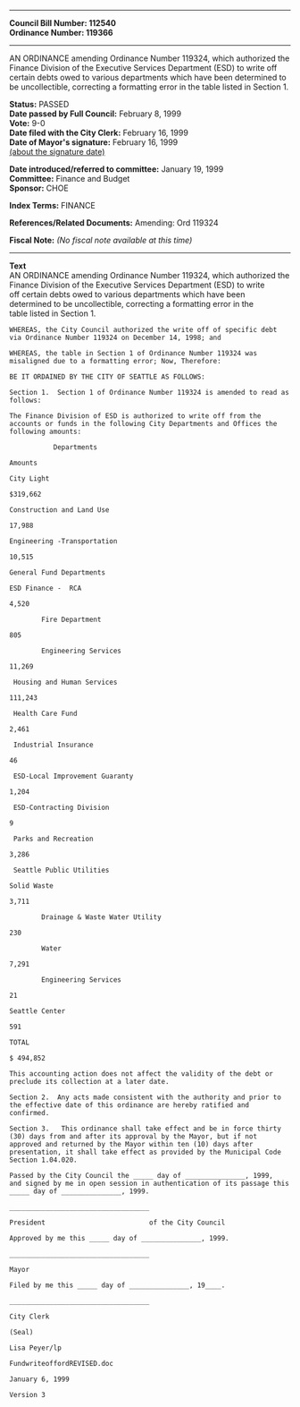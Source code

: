 * * * * *  
  
**Council Bill Number: [](#h0)[](#h2)112540**   
**Ordinance Number: 119366**  
  
* * * * *  
  
AN ORDINANCE amending Ordinance Number 119324, which authorized the Finance Division of the Executive Services Department (ESD) to write off certain debts owed to various departments which have been determined to be uncollectible, correcting a formatting error in the table listed in Section 1.  
  
**Status:** PASSED   
**Date passed by Full Council:** February 8, 1999   
**Vote:** 9-0   
**Date filed with the City Clerk:** February 16, 1999   
**Date of Mayor's signature:** February 16, 1999   
[(about the signature date)](/~public/approvaldate.htm)   
  
  
**Date introduced/referred to committee:** January 19, 1999   
**Committee:** Finance and Budget   
**Sponsor:** CHOE   
  
**Index Terms:** FINANCE  
  
**References/Related Documents:** Amending: Ord 119324  
  
**Fiscal Note:** *(No fiscal note available at this time)*  
  
* * * * *  
  
**Text**  
    AN ORDINANCE amending Ordinance Number 119324, which authorized the  
    Finance Division of the Executive Services Department (ESD) to write  
    off certain debts owed to various departments which have been  
    determined to be uncollectible, correcting a formatting error in the  
    table listed in Section 1.  
  
    WHEREAS, the City Council authorized the write off of specific debt  
    via Ordinance Number 119324 on December 14, 1998; and  
  
    WHEREAS, the table in Section 1 of Ordinance Number 119324 was  
    misaligned due to a formatting error; Now, Therefore:  
  
    BE IT ORDAINED BY THE CITY OF SEATTLE AS FOLLOWS:  
  
    Section 1.  Section 1 of Ordinance Number 119324 is amended to read as  
    follows:  
  
    The Finance Division of ESD is authorized to write off from the  
    accounts or funds in the following City Departments and Offices the  
    following amounts:  
  
               Departments  
  
    Amounts  
  
    City Light  
  
    $319,662  
  
    Construction and Land Use  
  
    17,988  
  
    Engineering -Transportation  
  
    10,515  
  
    General Fund Departments  
  
    ESD Finance -  RCA  
  
    4,520  
  
            Fire Department  
  
    805  
  
            Engineering Services  
  
    11,269  
  
     Housing and Human Services  
  
    111,243  
  
     Health Care Fund  
  
    2,461  
  
     Industrial Insurance  
  
    46  
  
     ESD-Local Improvement Guaranty  
  
    1,204  
  
     ESD-Contracting Division  
  
    9  
  
     Parks and Recreation  
  
    3,286  
  
     Seattle Public Utilities  
  
    Solid Waste  
  
    3,711  
  
            Drainage & Waste Water Utility  
  
    230  
  
            Water  
  
    7,291  
  
            Engineering Services  
  
    21  
  
    Seattle Center  
  
    591  
  
    TOTAL  
  
    $ 494,852  
  
    This accounting action does not affect the validity of the debt or  
    preclude its collection at a later date.  
  
    Section 2.  Any acts made consistent with the authority and prior to  
    the effective date of this ordinance are hereby ratified and  
    confirmed.  
  
    Section 3.   This ordinance shall take effect and be in force thirty  
    (30) days from and after its approval by the Mayor, but if not  
    approved and returned by the Mayor within ten (10) days after  
    presentation, it shall take effect as provided by the Municipal Code  
    Section 1.04.020.  
  
    Passed by the City Council the _____ day of _______________, 1999,  
    and signed by me in open session in authentication of its passage this  
    _____ day of _______________, 1999.  
  
    ___________________________________  
  
    President                          of the City Council  
  
    Approved by me this _____ day of _______________, 1999.  
  
    ___________________________________  
  
    Mayor  
  
    Filed by me this _____ day of _______________, 19____.  
  
    ___________________________________  
  
    City Clerk  
  
    (Seal)  
  
    Lisa Peyer/lp  
  
    FundwriteoffordREVISED.doc  
  
    January 6, 1999  
  
    Version 3  
